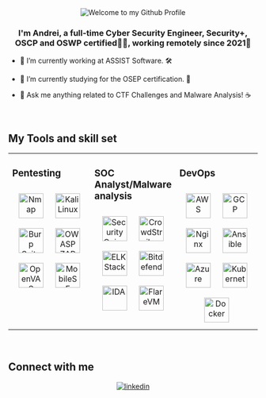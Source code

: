 <div align="center">
<img src="https://github.com/andonis1616/andonis1616/assets/23013250/7157a061-a85f-4dd6-8458-49c1d5867cf3" style="max-width: 100%;" alt="Welcome to my Github Profile" />
</div>  
  

### <div align="center">I'm Andrei, a full-time Cyber Security Engineer, Security+, OSCP and OSWP certified👨‍💻, working remotely since 2021🚀</div>  
  

- 🔭 I’m currently working at ASSIST Software. 🛠️
  

- 🌱 I’m currently studying for the OSEP certification. 📜
  

- 👀 Ask me anything related to CTF Challenges and Malware Analysis! ☕   
  

<br/>  


## My Tools and skill set  
<table><tr><td valign="top" width="33%">



### Pentesting  
<div align="center">
<a href="https://nmap.org/" target="_blank"><img style="margin: 10px" src="https://nmap.org/images/nmap-logo-256x256.png" alt="Nmap" height="50" /></a> 
<a href="https://www.kali.org/" target="_blank"><img style="margin: 10px" src="https://upload.wikimedia.org/wikipedia/commons/thumb/2/2b/Kali-dragon-icon.svg/2048px-Kali-dragon-icon.svg.png" alt="Kali Linux" height="50" /></a>  
<a href="https://portswigger.net/burp" target="_blank"><img style="margin: 10px" src="https://upload.wikimedia.org/wikipedia/commons/thumb/e/e7/BurpSuite_Comunity_Edition.svg/800px-BurpSuite_Comunity_Edition.svg.png" alt="Burp Suite" height="50" /></a>  
<a href="https://www.zaproxy.org/" target="_blank"><img style="margin: 10px" src="https://avatars.githubusercontent.com/u/6716868?v=4" alt="OWASP ZAP" height="50" /></a>  
<a href="https://www.openvas.org/" target="_blank"><img style="margin: 10px" src="https://forum.greenbone.net/uploads/default/original/1X/45982934a730d1824bc403f78875b77a8dfc1ae0.png" alt="OpenVAS" height="50" /></a>  
<a href="https://github.com/MobSF/Mobile-Security-Framework-MobSF" target="_blank"><img style="margin: 10px" src="https://avatars.githubusercontent.com/u/25052637?s=48&v=4" alt="MobileSF" height="50" /></a>  
 
</div>

</td><td valign="top" width="33%">



### SOC Analyst/Malware analysis  
<div align="center">  
<a href="https://securityonionsolutions.com/" target="_blank"><img style="margin: 10px" src="https://encrypted-tbn0.gstatic.com/images?q=tbn:ANd9GcTDcU3dc2F7ITlTp-9l0Fs8dTbq_-qwlm-WmQ&s" alt="Security Onion" height="50" /></a>  
<a href="https://www.crowdstrike.com/" target="_blank"><img style="margin: 10px" src="https://strykesecurity.com/wp-content/uploads/2023/06/Crowdstrike_1080x1080.png" alt="CrowdStrike" height="50" /></a>  
<a href="https://www.elastic.co/elastic-stack" target="_blank"><img style="margin: 10px" src="https://miro.medium.com/v2/resize:fit:1400/1*vZDu4Bwj2GxQh8t1IjDq4w.png" alt="ELK Stack" height="50" /></a>
<a href="https://www.bitdefender.com/" target="_blank"><img style="margin: 10px" src="https://www.logo.wine/a/logo/Bitdefender/Bitdefender-Logo.wine.svg" alt="Bitdefender EDR" height="50" /></a>  
<a href="https://hex-rays.com/ida-pro" target="_blank"><img style="margin: 10px" src="https://miro.medium.com/v2/0*yDDLaLj-bzfkssx4.png" alt="IDA" height="50" /></a>  
<a href="https://github.com/mandiant/flare-vm" target="_blank"><img style="margin: 10px" src="https://avatars.githubusercontent.com/u/331209?s=48&v=4" alt="FlareVM" height="50" /></a>  
</div>

</td><td valign="top" width="33%">



### DevOps  
<div align="center">  
<a href="https://aws.amazon.com/" target="_blank"><img style="margin: 10px" src="https://profilinator.rishav.dev/skills-assets/amazonwebservices-original-wordmark.svg" alt="AWS" height="50" /></a>  
<a href="https://cloud.google.com/" target="_blank"><img style="margin: 10px" src="https://profilinator.rishav.dev/skills-assets/google_cloud-icon.svg" alt="GCP" height="50" /></a>  
<a href="https://www.nginx.com/" target="_blank"><img style="margin: 10px" src="https://profilinator.rishav.dev/skills-assets/nginx-original.svg" alt="Nginx" height="50" /></a>  
<a href="https://www.ansible.com/" target="_blank"><img style="margin: 10px" src="https://profilinator.rishav.dev/skills-assets/ansible.png" alt="Ansible" height="50" /></a>  
<a href="https://azure.microsoft.com/en-in/" target="_blank"><img style="margin: 10px" src="https://profilinator.rishav.dev/skills-assets/microsoft_azure-icon.svg" alt="Azure" height="50" /></a>  
<a href="https://kubernetes.io/" target="_blank"><img style="margin: 10px" src="https://profilinator.rishav.dev/skills-assets/kubernetes-icon.svg" alt="Kubernetes" height="50" /></a>  
<a href="https://www.docker.com/" target="_blank"><img style="margin: 10px" src="https://profilinator.rishav.dev/skills-assets/docker-original-wordmark.svg" alt="Docker" height="50" /></a>  
</div>

</td></tr></table>  

<br/>  


## Connect with me  
<div align="center">
<a href="https://linkedin.com/in/andrei-robert-cuzenco-0aaa471b9" target="_blank">
<img src=https://img.shields.io/badge/linkedin-%231E77B5.svg?&style=for-the-badge&logo=linkedin&logoColor=white alt=linkedin style="margin-bottom: 5px;" />
</a> 
</div>  
